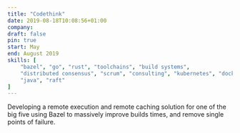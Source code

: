 ```yaml
---
title: "Codethink"
date: 2019-08-18T10:08:56+01:00
company:
draft: false
pin: true
start: May
end: August 2019
skills: [
    "bazel", "go", "rust", "toolchains", "build systems", 
    "distributed consensus", "scrum", "consulting", "kubernetes", "docker",
    "java", "raft"
]
---
```

Developing a remote execution and remote caching solution for one of the 
big five using Bazel to massively improve builds times, and remove
single points of failure.
